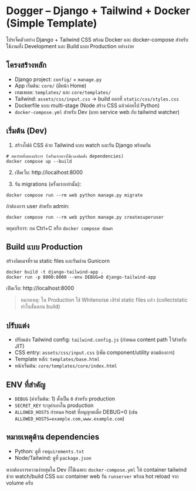 # Dogger – Django + Tailwind + Docker (Simple Template)

โปรเจ็คตัวอย่าง Django + Tailwind CSS พร้อม Docker และ docker-compose สำหรับใช้งานทั้ง Development และ Build แบบ Production อย่างง่าย

## โครงสร้างหลัก
- Django project: `config/` + `manage.py`
- App เริ่มต้น: `core/` (มีหน้า Home)
- เทมเพลต: `templates/` และ `core/templates/`
- Tailwind: `assets/css/input.css` -> build ออกที่ `static/css/styles.css`
- Dockerfile แบบ multi-stage (Node สร้าง CSS แล้วค่อยไป Python)
- `docker-compose.yml` สำหรับ Dev (แยก service web กับ tailwind watcher)

## เริ่มต้น (Dev)
1) สร้างไฟล์ CSS ด้วย Tailwind แบบ watch และรัน Django พร้อมกัน

```
# สตาร์ททั้งสองบริการ (ครั้งแรกอาจใช้เวลาติดตั้ง dependencies)
docker compose up --build
```

2) เปิดเว็บ: http://localhost:8000

3) รัน migrations (ครั้งแรกเท่านั้น):
```
docker compose run --rm web python manage.py migrate
```

ถ้าต้องการ user สำหรับ admin:
```
docker compose run --rm web python manage.py createsuperuser
```

หยุดบริการ: กด Ctrl+C หรือ `docker compose down`

## Build แบบ Production
สร้างอิมเมจที่รวม static files และรันผ่าน Gunicorn

```
docker build -t django-tailwind-app .
docker run -p 8000:8000 --env DEBUG=0 django-tailwind-app
```

เปิดเว็บ: http://localhost:8000

> หมายเหตุ: ใน Production ใช้ Whitenoise เสิร์ฟ static files แล้ว (collectstatic ทำในขั้นตอน build)

## ปรับแต่ง
- ปรับแต่ง Tailwind config: `tailwind.config.js` (กำหนด content path ไว้สำหรับ JIT)
- CSS entry: `assets/css/input.css` (เพิ่ม component/utility ตามต้องการ)
- Template หลัก: `templates/base.html`
- หน้าเริ่มต้น: `core/templates/core/index.html`

## ENV ที่สำคัญ
- `DEBUG` (ค่าเริ่มต้น: 1) ตั้งเป็น `0` สำหรับ production
- `SECRET_KEY` ระบุค่าเองใน production
- `ALLOWED_HOSTS` กำหนด host ที่อนุญาตเมื่อ DEBUG=0 (เช่น `ALLOWED_HOSTS=example.com,www.example.com`)

## หมายเหตุด้าน dependencies
- Python: ดูที่ `requirements.txt`
- Node/Tailwind: ดูที่ `package.json`

หากต้องการความง่ายสุดใน Dev ก็ใช้เฉพาะ `docker-compose.yml` ให้ container tailwind ช่วย watch/build CSS และ container web รัน `runserver` พร้อม hot reload จาก volume ครับ
